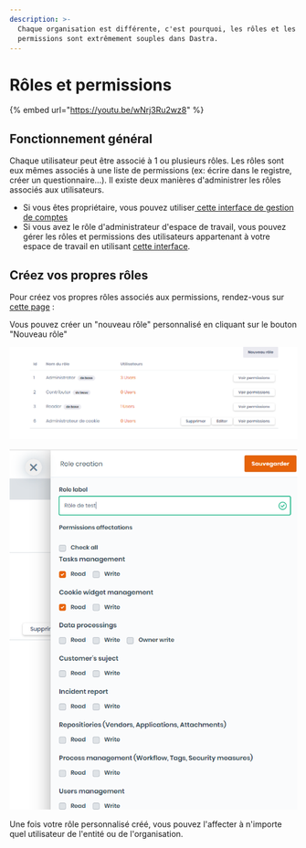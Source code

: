 ```yaml
---
description: >-
  Chaque organisation est différente, c'est pourquoi, les rôles et les
  permissions sont extrêmement souples dans Dastra.
---
```


# Rôles et permissions

{% embed url="https://youtu.be/wNrj3Ru2wz8" %}

## Fonctionnement général

Chaque utilisateur peut être associé à 1 ou plusieurs rôles. Les rôles sont eux mêmes associés à une liste de permissions (ex: écrire dans le registre, créer un questionnaire...). Il existe deux manières d'administrer les rôles associés aux utilisateurs.&#x20;

* Si vous êtes propriétaire, vous pouvez utiliser[ cette interface de gestion de comptes](https://app.dastra.eu/general-settings/users)
* Si vous avez le rôle d'administrateur d'espace de travail, vous pouvez gérer les rôles et permissions des utilisateurs appartenant à votre espace de travail en utilisant [cette interface](https://app.dastra.eu/workspace/573/settings/users).&#x20;

## Créez vos propres rôles

Pour créez vos propres rôles associés aux permissions, rendez-vous sur [cette page](https://app.dastra.eu/general-settings/roles) :

Vous pouvez créer un "nouveau rôle" personnalisé en cliquant sur le bouton "Nouveau rôle"

![](<../../.gitbook/assets/image (89).png>)

![](<../../.gitbook/assets/image (90).png>)

Une fois votre rôle personnalisé créé, vous pouvez l'affecter à n'importe quel utilisateur de l'entité ou de l'organisation.
